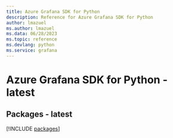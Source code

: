```yaml
---
title: Azure Grafana SDK for Python
description: Reference for Azure Grafana SDK for Python
author: lmazuel
ms.author: lmazuel
ms.data: 06/28/2023
ms.topic: reference
ms.devlang: python
ms.service: grafana
---
```

# Azure Grafana SDK for Python - latest
## Packages - latest
[!INCLUDE [packages](grafana-index.md)]